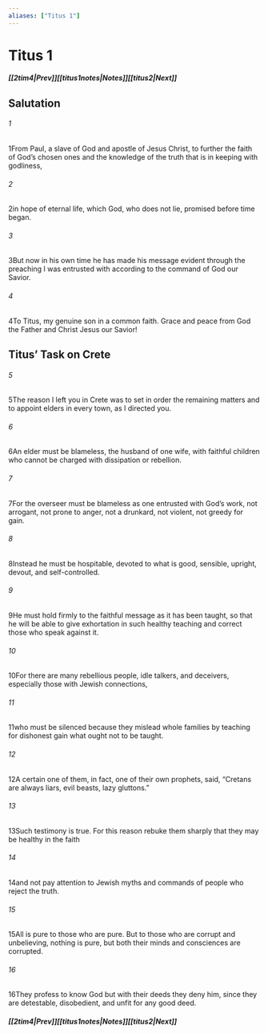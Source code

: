 ```yaml
---
aliases: ["Titus 1"]
---
```

# Titus 1
##### <span class=arrow-left></span>[[2tim4|Prev]]<span class=navigation-separator></span>[[titus1notes|Notes]]<span class=navigation-separator></span>[[titus2|Next]]<span class=arrow-right></span>
## Salutation
###### 1
<span class=verse-first>1</span>From Paul, a slave of God and apostle of Jesus Christ, to further the faith of God’s chosen ones and the knowledge of the truth that is in keeping with godliness,
###### 2
<span class=verse-body>2</span>in hope of eternal life, which God, who does not lie, promised before time began.
###### 3
<span class=verse-body>3</span>But now in his own time he has made his message evident through the preaching I was entrusted with according to the command of God our Savior.
<div class=paragraph-break></div>

###### 4
<span class=verse-first>4</span>To Titus, my genuine son in a common faith. Grace and peace from God the Father and Christ Jesus our Savior!
## Titus’ Task on Crete
###### 5
<span class=verse-first>5</span>The reason I left you in Crete was to set in order the remaining matters and to appoint elders in every town, as I directed you.
###### 6
<span class=verse-body>6</span>An elder must be blameless, the husband of one wife, with faithful children who cannot be charged with dissipation or rebellion.
###### 7
<span class=verse-body>7</span>For the overseer must be blameless as one entrusted with God’s work, not arrogant, not prone to anger, not a drunkard, not violent, not greedy for gain.
###### 8
<span class=verse-body>8</span>Instead he must be hospitable, devoted to what is good, sensible, upright, devout, and self-controlled.
###### 9
<span class=verse-body>9</span>He must hold firmly to the faithful message as it has been taught, so that he will be able to give exhortation in such healthy teaching and correct those who speak against it.
<div class=paragraph-break></div>

###### 10
<span class=verse-first>10</span>For there are many rebellious people, idle talkers, and deceivers, especially those with Jewish connections,
###### 11
<span class=verse-body>11</span>who must be silenced because they mislead whole families by teaching for dishonest gain what ought not to be taught.
###### 12
<span class=verse-body>12</span>A certain one of them, in fact, one of their own prophets, said, “Cretans are always liars, evil beasts, lazy gluttons.”
###### 13
<span class=verse-body>13</span>Such testimony is true. For this reason rebuke them sharply that they may be healthy in the faith
###### 14
<span class=verse-body>14</span>and not pay attention to Jewish myths and commands of people who reject the truth.
###### 15
<span class=verse-body>15</span>All is pure to those who are pure. But to those who are corrupt and unbelieving, nothing is pure, but both their minds and consciences are corrupted.
###### 16
<span class=verse-body>16</span>They profess to know God but with their deeds they deny him, since they are detestable, disobedient, and unfit for any good deed.
##### <span class=arrow-left></span>[[2tim4|Prev]]<span class=navigation-separator></span>[[titus1notes|Notes]]<span class=navigation-separator></span>[[titus2|Next]]<span class=arrow-right></span>